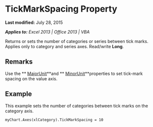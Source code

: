 
# TickMarkSpacing Property

 **Last modified:** July 28, 2015

 _**Applies to:** Excel 2013 | Office 2013 | VBA_

Returns or sets the number of categories or series between tick marks. Applies only to category and series axes. Read/write  **Long**.


## Remarks

Use the  ** [MajorUnit](46d4d4e0-f285-2800-f539-72e7acb98948.md)**and  ** [MinorUnit](9da86e1c-dfc2-49c8-e6bd-1e5529b2da33.md)**properties to set tick-mark spacing on the value axis.


## Example

This example sets the number of categories between tick marks on the category axis.


```
myChart.Axes(xlCategory).TickMarkSpacing = 10
```

